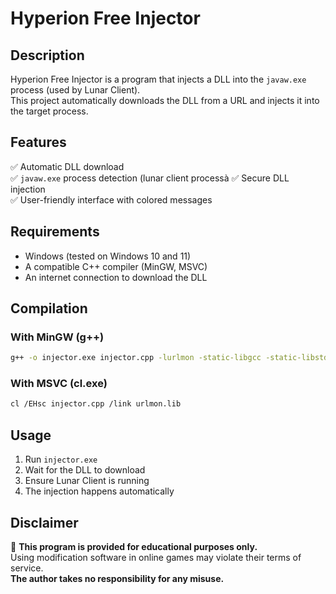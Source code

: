 # Hyperion Free Injector

## Description
Hyperion Free Injector is a program that injects a DLL into the `javaw.exe` process (used by Lunar Client).  
This project automatically downloads the DLL from a URL and injects it into the target process.

## Features
✅ Automatic DLL download  
✅ `javaw.exe` process detection (lunar client processà 
✅ Secure DLL injection  
✅ User-friendly interface with colored messages  

## Requirements
- Windows (tested on Windows 10 and 11)
- A compatible C++ compiler (MinGW, MSVC)
- An internet connection to download the DLL

## Compilation
### With MinGW (g++)
```sh
g++ -o injector.exe injector.cpp -lurlmon -static-libgcc -static-libstdc++
```

### With MSVC (cl.exe)
```sh
cl /EHsc injector.cpp /link urlmon.lib
```

## Usage
1. Run `injector.exe`
2. Wait for the DLL to download
3. Ensure Lunar Client is running
4. The injection happens automatically

## Disclaimer
🚨 **This program is provided for educational purposes only.**  
Using modification software in online games may violate their terms of service.  
**The author takes no responsibility for any misuse.**

